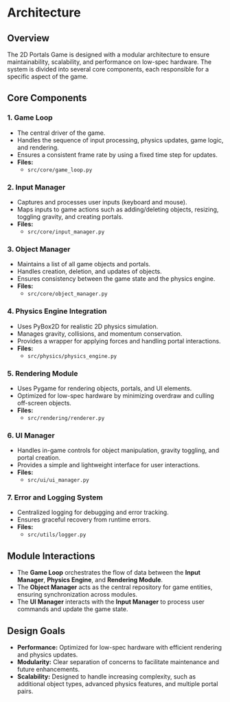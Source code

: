 # Architecture

## Overview

The 2D Portals Game is designed with a modular architecture to ensure maintainability, scalability, and performance on low-spec hardware. The system is divided into several core components, each responsible for a specific aspect of the game.

## Core Components

### 1. **Game Loop**
- The central driver of the game.
- Handles the sequence of input processing, physics updates, game logic, and rendering.
- Ensures a consistent frame rate by using a fixed time step for updates.
- **Files:**
  - `src/core/game_loop.py`

### 2. **Input Manager**
- Captures and processes user inputs (keyboard and mouse).
- Maps inputs to game actions such as adding/deleting objects, resizing, toggling gravity, and creating portals.
- **Files:**
  - `src/core/input_manager.py`

### 3. **Object Manager**
- Maintains a list of all game objects and portals.
- Handles creation, deletion, and updates of objects.
- Ensures consistency between the game state and the physics engine.
- **Files:**
  - `src/core/object_manager.py`

### 4. **Physics Engine Integration**
- Uses PyBox2D for realistic 2D physics simulation.
- Manages gravity, collisions, and momentum conservation.
- Provides a wrapper for applying forces and handling portal interactions.
- **Files:**
  - `src/physics/physics_engine.py`

### 5. **Rendering Module**
- Uses Pygame for rendering objects, portals, and UI elements.
- Optimized for low-spec hardware by minimizing overdraw and culling off-screen objects.
- **Files:**
  - `src/rendering/renderer.py`

### 6. **UI Manager**
- Handles in-game controls for object manipulation, gravity toggling, and portal creation.
- Provides a simple and lightweight interface for user interactions.
- **Files:**
  - `src/ui/ui_manager.py`

### 7. **Error and Logging System**
- Centralized logging for debugging and error tracking.
- Ensures graceful recovery from runtime errors.
- **Files:**
  - `src/utils/logger.py`

## Module Interactions

- The **Game Loop** orchestrates the flow of data between the **Input Manager**, **Physics Engine**, and **Rendering Module**.
- The **Object Manager** acts as the central repository for game entities, ensuring synchronization across modules.
- The **UI Manager** interacts with the **Input Manager** to process user commands and update the game state.

## Design Goals

- **Performance:** Optimized for low-spec hardware with efficient rendering and physics updates.
- **Modularity:** Clear separation of concerns to facilitate maintenance and future enhancements.
- **Scalability:** Designed to handle increasing complexity, such as additional object types, advanced physics features, and multiple portal pairs.

